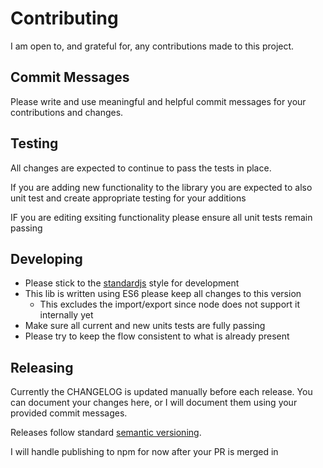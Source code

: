 # Contributing

I am open to, and grateful for, any contributions made to this project.

## Commit Messages

Please write and use meaningful and helpful commit messages for your contributions and changes.

## Testing

All changes are expected to continue to pass the tests in place.

If you are adding new functionality to the library you are expected to also unit test and create appropriate testing for your additions

IF you are editing exsiting functionality please ensure all unit tests remain passing

## Developing

- Please stick to the [standardjs](https://standardjs.com/) style for development
- This lib is written using ES6 please keep all changes to this version
  - This excludes the import/export since node does not support it internally yet
- Make sure all current and new units tests are fully passing
- Please try to keep the flow consistent to what is already present

## Releasing

Currently the CHANGELOG is updated manually before each release. You can document your changes here, or I will document them using your provided commit messages.

Releases follow standard [semantic versioning](https://semver.org/).

I will handle publishing to npm for now after your PR is merged in
